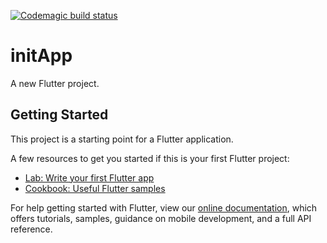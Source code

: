 [![Codemagic build status](https://api.codemagic.io/apps/5f9d28cd4758a7dee178d712/5f9d28cd4758a7dee178d711/status_badge.svg)](https://codemagic.io/apps/5f9d28cd4758a7dee178d712/5f9d28cd4758a7dee178d711/latest_build)

# initApp

A new Flutter project.

## Getting Started

This project is a starting point for a Flutter application.

A few resources to get you started if this is your first Flutter project:

- [Lab: Write your first Flutter app](https://flutter.dev/docs/get-started/codelab)
- [Cookbook: Useful Flutter samples](https://flutter.dev/docs/cookbook)

For help getting started with Flutter, view our
[online documentation](https://flutter.dev/docs), which offers tutorials,
samples, guidance on mobile development, and a full API reference.
